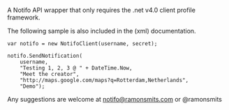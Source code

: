 
A Notifo API wrapper that only requires the .net v4.0 client profile framework.

The following  sample is also included in the (xml) documentation.

    var notifo = new NotifoClient(username, secret);

    notifo.SendNotification(
        username,
        "Testing 1, 2, 3 @ " + DateTime.Now,
        "Meet the creator",
        "http://maps.google.com/maps?q=Rotterdam,Netherlands",
        "Demo");

Any suggestions are welcome at notifo@ramonsmits.com or @ramonsmits
